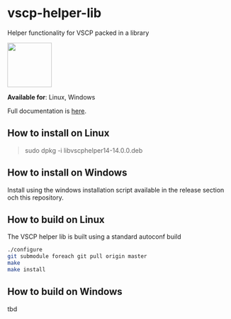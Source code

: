 # vscp-helper-lib

Helper functionality for VSCP packed in a library

<img src="https://vscp.org/images/logo.png" width="100">

**Available for**: Linux, Windows

Full documentation is [here](https://grodansparadis.gitbooks.io/the-vscp-helper-library/).


## How to install on Linux

> sudo dpkg -i libvscphelper14-14.0.0.deb

## How to install on Windows
Install using the windows installation script available in the release section och this repository.

## How to build on Linux
The VSCP helper lib is built using a standard autoconf build

```bash
./configure
git submodule foreach git pull origin master
make
make install
```

## How to build on Windows
tbd